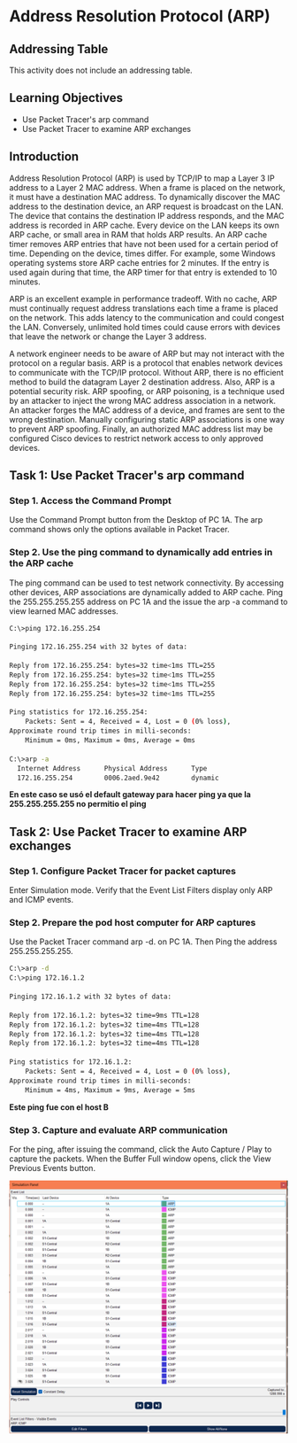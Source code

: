 # Address Resolution Protocol (ARP)

## Addressing Table

This activity does not include an addressing table.

## Learning Objectives

* Use Packet Tracer's arp command
* Use Packet Tracer to examine ARP exchanges

## Introduction

Address Resolution Protocol (ARP) is used by TCP/IP to map a Layer 3 IP address to a Layer 2 MAC address. When a frame is placed on the network, it must have a destination MAC address. To dynamically discover the MAC address to the destination device, an ARP request is broadcast on the LAN. The device that contains the destination IP address responds, and the MAC address is recorded in ARP cache. Every device on the LAN keeps its own ARP cache, or small area in RAM that holds ARP results. An ARP cache timer removes ARP entries that have not been used for a certain period of time. Depending on the device, times differ. For example, some Windows operating systems store ARP cache entries for 2 minutes. If the entry is used again during that time, the ARP timer for that entry is extended to 10 minutes.

ARP is an excellent example in performance tradeoff. With no cache, ARP must continually request address translations each time a frame is placed on the network. This adds latency to the communication and could congest the LAN. Conversely, unlimited hold times could cause errors with devices that leave the network or change the Layer 3 address.

A network engineer needs to be aware of ARP but may not interact with the protocol on a regular basis. ARP is a protocol that enables network devices to communicate with the TCP/IP protocol. Without ARP, there is no efficient method to build the datagram Layer 2 destination address. Also, ARP is a potential security risk. ARP spoofing, or ARP poisoning, is a technique used by an attacker to inject the wrong MAC address association in a network. An attacker forges the MAC address of a device, and frames are sent to the wrong destination. Manually configuring static ARP associations is one way to prevent ARP spoofing. Finally, an authorized MAC address list may be configured Cisco devices to restrict network access to only approved devices.

## Task 1: Use Packet Tracer's arp command

### Step 1. Access the Command Prompt

Use the Command Prompt button from the Desktop of PC 1A. The arp command shows only the options available in Packet Tracer.

### Step 2. Use the ping command to dynamically add entries in the ARP cache

The ping command can be used to test network connectivity. By accessing other devices, ARP
associations are dynamically added to ARP cache. Ping the 255.255.255.255 address on PC 1A and the issue the arp -a command to view learned MAC addresses.

```bash
C:\>ping 172.16.255.254

Pinging 172.16.255.254 with 32 bytes of data:

Reply from 172.16.255.254: bytes=32 time<1ms TTL=255
Reply from 172.16.255.254: bytes=32 time<1ms TTL=255
Reply from 172.16.255.254: bytes=32 time<1ms TTL=255
Reply from 172.16.255.254: bytes=32 time<1ms TTL=255

Ping statistics for 172.16.255.254:
    Packets: Sent = 4, Received = 4, Lost = 0 (0% loss),
Approximate round trip times in milli-seconds:
    Minimum = 0ms, Maximum = 0ms, Average = 0ms

C:\>arp -a
  Internet Address      Physical Address      Type
  172.16.255.254        0006.2aed.9e42        dynamic

```

**En este caso se usó el default gateway para hacer ping ya que la 255.255.255.255 no permitio el ping**

## Task 2: Use Packet Tracer to examine ARP exchanges

### Step 1. Configure Packet Tracer for packet captures

Enter Simulation mode. Verify that the Event List Filters display only ARP and ICMP events.

### Step 2. Prepare the pod host computer for ARP captures

Use the Packet Tracer command arp -d. on PC 1A. Then Ping the address 255.255.255.255.

```bash
C:\>arp -d
C:\>ping 172.16.1.2

Pinging 172.16.1.2 with 32 bytes of data:

Reply from 172.16.1.2: bytes=32 time=9ms TTL=128
Reply from 172.16.1.2: bytes=32 time=4ms TTL=128
Reply from 172.16.1.2: bytes=32 time=4ms TTL=128
Reply from 172.16.1.2: bytes=32 time=4ms TTL=128

Ping statistics for 172.16.1.2:
    Packets: Sent = 4, Received = 4, Lost = 0 (0% loss),
Approximate round trip times in milli-seconds:
    Minimum = 4ms, Maximum = 9ms, Average = 5ms
```

**Este ping fue con el host B**

### Step 3. Capture and evaluate ARP communication

For the  ping, after issuing the command, click the Auto Capture / Play to capture the packets. When the Buffer Full window opens, click the View Previous Events button.

![Tarea4](../../../Images/T4/arp.png)
